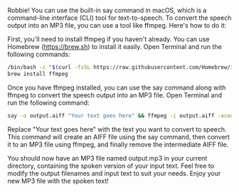 Robbie! You can use the built-in say command in macOS, which is a command-line interface (CLI) tool for text-to-speech.
To convert the speech output into an MP3 file, you can use a tool like ffmpeg. Here's how to do it:

First, you'll need to install ffmpeg if you haven't already. You can use Homebrew (https://brew.sh) to install it easily. Open Terminal and run the following commands:
```bash
/bin/bash -c "$(curl -fsSL https://raw.githubusercontent.com/Homebrew/install/HEAD/install.sh)"
brew install ffmpeg
```
Once you have ffmpeg installed, you can use the say command along with ffmpeg to convert the speech output into an MP3 file.
Open Terminal and run the following command:
```bash
say -o output.aiff "Your text goes here" && ffmpeg -i output.aiff -acodec libmp3lame output.mp3 && rm output.aiff
```
Replace "Your text goes here" with the text you want to convert to speech. 
This command will create an AIFF file using the say command, then convert it to an MP3 file using ffmpeg, and finally remove the intermediate AIFF file.

You should now have an MP3 file named output.mp3 in your current directory, containing the spoken version of your input text.
Feel free to modify the output filenames and input text to suit your needs. Enjoy your new MP3 file with the spoken text!
